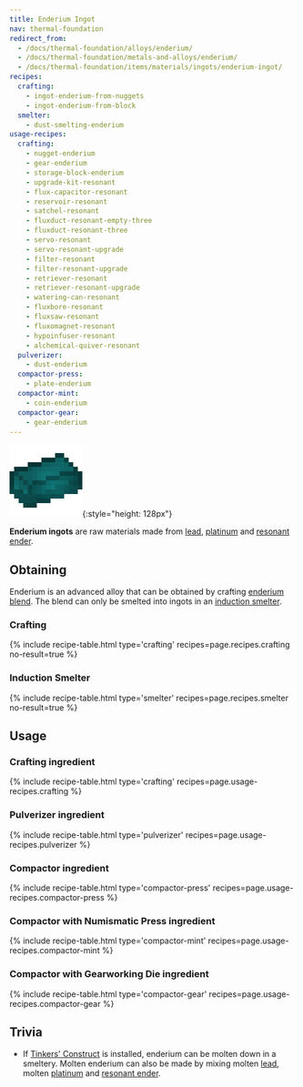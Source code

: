```yaml
---
title: Enderium Ingot
nav: thermal-foundation
redirect_from:
  - /docs/thermal-foundation/alloys/enderium/
  - /docs/thermal-foundation/metals-and-alloys/enderium/
  - /docs/thermal-foundation/items/materials/ingots/enderium-ingot/
recipes:
  crafting:
    - ingot-enderium-from-nuggets
    - ingot-enderium-from-block
  smelter:
    - dust-smelting-enderium
usage-recipes:
  crafting:
    - nugget-enderium
    - gear-enderium
    - storage-block-enderium
    - upgrade-kit-resonant
    - flux-capacitor-resonant
    - reservoir-resonant
    - satchel-resonant
    - fluxduct-resonant-empty-three
    - fluxduct-resonant-three
    - servo-resonant
    - servo-resonant-upgrade
    - filter-resonant
    - filter-resonant-upgrade
    - retriever-resonant
    - retriever-resonant-upgrade
    - watering-can-resonant
    - fluxbore-resonant
    - fluxsaw-resonant
    - fluxomagnet-resonant
    - hypoinfuser-resonant
    - alchemical-quiver-resonant
  pulverizer:
    - dust-enderium
  compactor-press:
    - plate-enderium
  compactor-mint:
    - coin-enderium
  compactor-gear:
    - gear-enderium
---
```


![Enderium ingot](/assets/images/thermal-foundation/ingot-enderium.png){:style="height: 128px"}


**Enderium ingots** are raw materials made from [lead](/docs/lead-ingot/),
[platinum](/docs/platinum-ingot/) and [resonant ender](/docs/resonant-ender/).


Obtaining
---------

Enderium is an advanced alloy that can be obtained by crafting [enderium
blend](/docs/enderium-blend/). The blend can only be smelted into ingots in an
[induction smelter](/docs/induction-smelter/).

### Crafting
{% include recipe-table.html type='crafting' recipes=page.recipes.crafting no-result=true %}

### Induction Smelter
{% include recipe-table.html type='smelter' recipes=page.recipes.smelter no-result=true %}


Usage
-----

### Crafting ingredient
{% include recipe-table.html type='crafting' recipes=page.usage-recipes.crafting %}

### Pulverizer ingredient
{% include recipe-table.html type='pulverizer' recipes=page.usage-recipes.pulverizer %}

### Compactor ingredient
{% include recipe-table.html type='compactor-press' recipes=page.usage-recipes.compactor-press %}

### Compactor with Numismatic Press ingredient
{% include recipe-table.html type='compactor-mint' recipes=page.usage-recipes.compactor-mint %}

### Compactor with Gearworking Die ingredient
{% include recipe-table.html type='compactor-gear' recipes=page.usage-recipes.compactor-gear %}


Trivia
------

* If [Tinkers'
  Construct](https://minecraft.curseforge.com/projects/tinkers-construct) is
  installed, enderium can be molten down in a smeltery. Molten enderium can also
  be made by mixing molten [lead](/docs/lead-ingot/), molten
  [platinum](/docs/platinum-ingot/) and [resonant ender](/docs/resonant-ender/).

